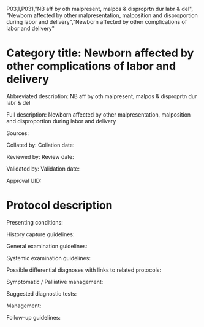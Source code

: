 P03,1,P031,"NB aff by oth malpresent, malpos & disproprtn dur labr & del", "Newborn affected by other malpresentation, malposition and disproportion during labor and delivery","Newborn affected by other complications of labor and delivery"
# Category title: Newborn affected by other complications of labor and delivery

Abbreviated description: NB aff by oth malpresent, malpos & disproprtn dur labr & del

Full description: Newborn affected by other malpresentation, malposition and disproportion during labor and delivery

Sources:

Collated by:
Collation date:

Reviewed by:
Review date:

Validated by:
Validation date:

Approval UID:

# Protocol description

Presenting conditions:

History capture guidelines:

General examination guidelines:

Systemic examination guidelines:

Possible differential diagnoses with links to related protocols:

Symptomatic / Palliative management:

Suggested diagnostic tests:

Management:

Follow-up guidelines:
